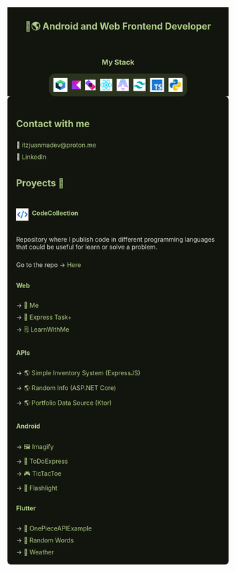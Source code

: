 <div style="display: flex; flex-direction: column; background-color:rgb(18, 20, 14); align-items: center;">
    <div style="display: flex; flex-direction: column; align-items: center; gap: 10px; justify-content: center;">
        <h2 style="color: rgb(177, 209, 138)">📱🌎 Android and Web Frontend Developer</h2>
        <h3 style="color: rgb(177, 209, 138)">My Stack</h3>
    </div>
    <div style="display: flex; align-items: center; gap: 10px; justify-content: center; background-color: rgb(42, 51, 30); width: fit-content; padding: 10px; border-radius: 14px;">
        <img src="assets/ic-compose.webp" width="32" height="32">
        <img src="assets/ic-kotlin.webp" width="20" height="20">
        <img src="assets/ic-ktor.webp" width="24" height="24">
        <img src="assets/ic-react.webp" width="28" height="28">
        <img src="assets/ic-astro.webp" width="28" height="28">
        <img src="assets/ic-tailwindcss.webp" width="28" height="28">
        <img src="assets/ic-ts.webp" width="32" height="32">
        <img src="assets/ic-python.webp" width="32" height="32">
    </div>
</div>

<div style="display: flex; flex-direction: column; gap: 10px; background-color:rgb(18, 20, 14); padding: 20px; border-radius: 8px;">
    <h2 style="color: rgb(177, 209, 138);">Contact with me</h2>
    <span style="color: rgb(226, 227, 216);">📧 <a href="mailto:itzjuanmadev@proton.me" style="color: rgb(177, 209, 138); text-decoration: none;">itzjuanmadev@proton.me</a></span>
    <span style="color: rgb(226, 227, 216);">🔗 <a href="https://www.linkedin.com/in/juan-manuel-velázquez-ba8a342ba" style="color: rgb(177, 209, 138); text-decoration: none;">LinkedIn</a></span>
    <h2 style="color: rgb(177, 209, 138)">Proyects 📘</h2>
    <div style="display: flex; flex-direction: row; align-items: center;gap: 8px;">
        <img src="assets/ic-code.webp" width="28" height="28" style="padding-top: 8px;"/>
        <h4 style="color: rgb(177, 209, 138)">CodeCollection</h4>
    </div>
    <p style="color: rgb(226, 227, 216)">Repository where I publish code in different programming languages that could be useful for learn or solve a problem.</p>
    <span style="color: rgb(226, 227, 216)">Go to the repo -> <a href="https://github.com/juanmadev5/CodeCollection" style="color: rgb(177, 209, 138); text-decoration: none;">Here</a></span>
    <h4 style="color: rgb(177, 209, 138)">Web</h4>
    <span style="color: rgb(226, 227, 216);">-> <a href="https://github.com/juanmadev5/me" style="color: rgb(177, 209, 138); text-decoration: none;">🧔 Me</a></span>
    <span style="color: rgb(226, 227, 216);">-> <a href="https://github.com/juanmadev5/express-task-plus" style="color: rgb(177, 209, 138); text-decoration: none;">📓 Express Task+</a></span>
    <span style="color: rgb(226, 227, 216);">-> <a href="https://github.com/juanmadev5/learn-with-me" style="color: rgb(177, 209, 138); text-decoration: none;">🗒️ LearnWithMe</a></span>
    <h4 style="color: rgb(177, 209, 138)">APIs</h4>
    <span style="color: rgb(226, 227, 216);">-> <a href="https://github.com/juanmadev5/inventory-system-api" style="color: rgb(177, 209, 138); text-decoration: none;">🌎 Simple Inventory System (ExpressJS)</a></span>
    <span style="color: rgb(226, 227, 216);">-> <a href="https://github.com/juanmadev5/randominfo" style="color: rgb(177, 209, 138); text-decoration: none;">🌎 Random Info (ASP.NET Core)</a></span>
    <span style="color: rgb(226, 227, 216);">-> <a href="https://github.com/juanmadev5/PortfolioDataSource" style="color: rgb(177, 209, 138); text-decoration: none;">🌎 Portfolio Data Source (Ktor)</a></span>
    <h4 style="color: rgb(177, 209, 138)">Android</h4>
    <span style="color: rgb(226, 227, 216);">-> <a href="https://github.com/juanmadev5/Imagify" style="color: rgb(177, 209, 138); text-decoration: none;">🖼️ Imagify</a></span>
    <span style="color: rgb(226, 227, 216);">-> <a href="https://github.com/juanmadev5/ToDoExpress" style="color: rgb(177, 209, 138); text-decoration: none;">📑 ToDoExpress</a></span>
    <span style="color: rgb(226, 227, 216);">-> <a href="https://github.com/juanmadev5/TicTacToe" style="color: rgb(177, 209, 138); text-decoration: none;">🎮 TicTacToe</a></span>
    <span style="color: rgb(226, 227, 216);">-> <a href="https://github.com/juanmadev5/Flashlight" style="color: rgb(177, 209, 138); text-decoration: none;">🔦 Flashlight</a></span>
    <h4 style="color: rgb(177, 209, 138)">Flutter</h4>
    <span style="color: rgb(226, 227, 216);">-> <a href="https://github.com/juanmadev5/onepieceapiexample" style="color: rgb(177, 209, 138); text-decoration: none;">📱 OnePieceAPIExample</a></span>
    <span style="color: rgb(226, 227, 216);">-> <a href="https://github.com/juanmadev5/flutter-random-words" style="color: rgb(177, 209, 138); text-decoration: none;">📱 Random Words</a></span>
    <span style="color: rgb(226, 227, 216);">-> <a href="https://github.com/juanmadev5/weather" style="color: rgb(177, 209, 138); text-decoration: none;">📱 Weather</a></span>
</div>